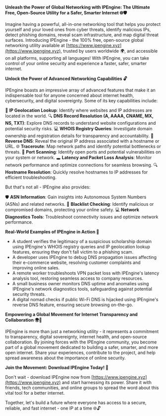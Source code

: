 **Unleash the Power of Global Networking with IPEngine: The Ultimate Free, Open-Source Utility for a Safer, Smarter Internet 🌐🛡️**

Imagine having a powerful, all-in-one networking tool that helps you protect yourself and your loved ones from cyber threats, identify malicious IPs, detect phishing domains, reveal scam infrastructure, and map digital threat surfaces. Introducing IPEngine - the 100% free, open-source global networking utility available at [https://www.ipengine.xyz](https://www.ipengine.xyz), trusted by users worldwide 🌍, and accessible on all platforms, supporting all languages! With IPEngine, you can take control of your online security and experience a faster, safer, smarter internet.

**Unlock the Power of Advanced Networking Capabilities 🔓**

IPEngine boasts an impressive array of advanced features that make it an indispensable tool for anyone concerned about internet health, cybersecurity, and digital sovereignty. Some of its key capabilities include:

📍 **IP Geolocation Lookup**: Identify where websites and IP addresses are located in the world.
🔍 **DNS Record Resolution (A, AAAA, CNAME, MX, NS, TXT)**: Explore DNS records to understand website configurations and potential security risks.
💻 **WHOIS Registry Queries**: Investigate domain ownership and registration details for transparency and accountability.
📡 **Reverse DNS**: Reveal the original IP address associated with a hostname or URL.
🌐 **Traceroute**: Map network paths and identify potential bottlenecks or threats.
💸 **Port Scanning**: Identify open ports and potential vulnerabilities on your system or network.
🕳️ **Latency and Packet Loss Analysis**: Monitor network performance and optimize connections for seamless browsing.
🔍 **Hostname Resolution**: Quickly resolve hostnames to IP addresses for efficient troubleshooting.

But that's not all - IPEngine also provides:

🛡️ **ASN Information**: Gain insights into Autonomous System Numbers (ASNs) and related networks.
🚨 **Blacklist Checking**: Identify malicious or compromised domains, protecting your online safety.
💻 **Network Diagnostics Tools**: Troubleshoot connectivity issues and optimize network performance.

**Real-World Examples of IPEngine in Action 🌟**

* A student verifies the legitimacy of a suspicious scholarship domain using IPEngine's WHOIS registry queries and IP geolocation lookup features, ensuring they don't fall victim to a phishing scam.
* A developer uses IPEngine to debug DNS propagation issues affecting their e-commerce website, resolving customer complaints and improving online sales.
* A remote worker troubleshoots VPN packet loss with IPEngine's latency analysis tool, restoring seamless access to company resources.
* A small business owner monitors DNS uptime and anomalies using IPEngine's network diagnostics tools, safeguarding against potential security threats.
* A digital nomad checks if public Wi-Fi DNS is hijacked using IPEngine's reverse DNS feature, ensuring secure browsing on-the-go.

**Empowering a Global Movement for Internet Transparency and Collaboration 🌍🤝**

IPEngine is more than just a networking utility - it represents a commitment to transparency, digital sovereignty, internet health, and open-source collaboration. By joining forces with the IPEngine community, you become part of a global movement dedicated to building a safer, smarter, and more open internet. Share your experiences, contribute to the project, and help spread awareness about the importance of online security.

**Join the Movement: Download IPEngine Today! 🚀**

Don't wait - download IPEngine now from [https://www.ipengine.xyz](https://www.ipengine.xyz) and start harnessing its power. Share it with friends, tech communities, and online groups to spread the word about this vital tool for a better internet.

Together, let's build a future where everyone has access to a secure, reliable, and fast internet - one IP at a time 🌐🔓